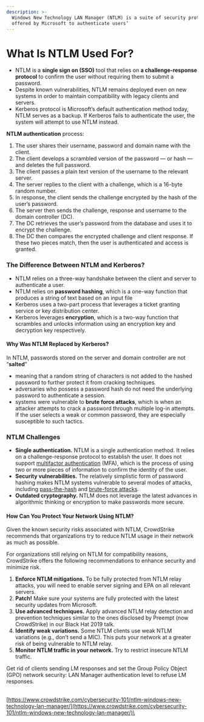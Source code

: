 ```yaml
---
description: >-
  Windows New Technology LAN Manager (NTLM) is a suite of security protocols
  offered by Microsoft to authenticate users’
---
```


# What Is NTLM Used For?

* NTLM is a **single sign on (SSO)** tool that relies on **a challenge-response protocol** to confirm the user without requiring them to submit a password.
* Despite known vulnerabilities, NTLM remains deployed even on new systems in order to maintain compatibility with legacy clients and servers.&#x20;
* Kerberos protocol is Microsoft’s default authentication method today, NTLM serves as a backup. If Kerberos fails to authenticate the user, the system will attempt to use NTLM instead.



**NTLM authentication** process:

1. The user shares their username, password and domain name with the client.
2. The client develops a scrambled version of the password — or hash — and deletes the full password.
3. The client passes a plain text version of the username to the relevant server.
4. The server replies to the client with a challenge, which is a 16-byte random number.
5. In response, the client sends the challenge encrypted by the hash of the user’s password.
6. The server then sends the challenge, response and username to the domain controller (DC).
7. The DC retrieves the user’s password from the database and uses it to encrypt the challenge.
8. The DC then compares the encrypted challenge and client response. If these two pieces match, then the user is authenticated and access is granted.



### The Difference Between NTLM and Kerberos? <a href="#ntlm-vs-kerberos" id="ntlm-vs-kerberos"></a>

* NTLM relies on a three-way handshake between the client and server to authenticate a user.&#x20;
* NTLM relies on **password hashing**, which is a one-way function that produces a string of text based on an input file
* Kerberos uses a two-part process that leverages a ticket granting service or key distribution center.
* Kerberos leverages **encryption**, which is a two-way function that scrambles and unlocks information using an encryption key and decryption key respectively.



#### Why Was NTLM Replaced by Kerberos?

In NTLM, passwords stored on the server and domain controller are not “**salted**”&#x20;

* meaning that a random string of characters is not added to the hashed password to further protect it from cracking techniques.&#x20;
* adversaries who possess a password hash do not need the underlying password to authenticate a session.&#x20;
* systems were vulnerable to **brute force attacks**, which is when an attacker attempts to crack a password through multiple log-in attempts. If the user selects a weak or common password, they are especially susceptible to such tactics.



### NTLM Challenges <a href="#benefits-and-challenges" id="benefits-and-challenges"></a>

* **Single authentication.** NTLM is a single authentication method. It relies on a challenge-response protocol to establish the user. It does not support [multifactor authentication](https://www.crowdstrike.com/cybersecurity-101/multifactor-authentication-mfa/) (MFA), which is the process of using two or more pieces of information to confirm the identity of the user.
* **Security vulnerabilities.** The relatively simplistic form of password hashing makes NTLM systems vulnerable to several modes of attacks, including [pass-the-hash](https://www.crowdstrike.com/cybersecurity-101/pass-the-hash/) and [brute-force attacks](https://www.crowdstrike.com/cybersecurity-101/brute-force-attacks/).
* **Outdated cryptography.** NTLM does not leverage the latest advances in algorithmic thinking or encryption to make passwords more secure.

#### How Can You Protect Your Network Using NTLM?

Given the known security risks associated with NTLM, CrowdStrike recommends that organizations try to reduce NTLM usage in their network as much as possible.

For organizations still relying on NTLM for compatibility reasons, CrowdStrike offers the following recommendations to enhance security and minimize risk.

1. **Enforce NTLM mitigations.** To be fully protected from NTLM relay attacks, you will need to enable server signing and EPA on all relevant servers.
2. **Patch!** Make sure your systems are fully protected with the latest security updates from Microsoft.
3. **Use advanced techniques.** Apply advanced NTLM relay detection and prevention techniques similar to the ones disclosed by Preempt (now CrowdStrike) in our Black Hat 2019 talk.
4. **Identify weak variations.** Some NTLM clients use weak NTLM variations (e.g., don’t send a MIC). This puts your network at a greater risk of being vulnerable to NTLM relay.
5. **Monitor NTLM traffic in your network.** Try to restrict insecure NTLM traffic.

Get rid of clients sending LM responses and set the Group Policy Object (GPO) network security: LAN Manager authentication level to refuse LM responses.

\
[https://www.crowdstrike.com/cybersecurity-101/ntlm-windows-new-technology-lan-manager/](https://www.crowdstrike.com/cybersecurity-101/ntlm-windows-new-technology-lan-manager/)\
